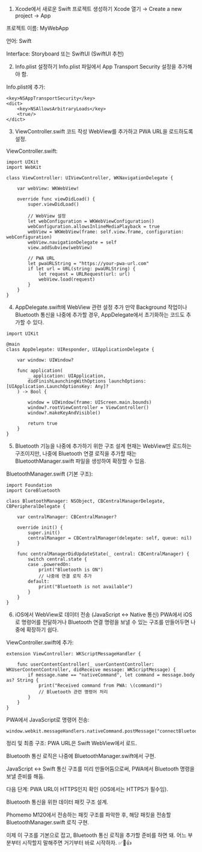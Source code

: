 1. Xcode에서 새로운 Swift 프로젝트 생성하기
Xcode 열기 → Create a new project → App

프로젝트 이름: MyWebApp

언어: Swift

Interface: Storyboard 또는 SwiftUI (SwiftUI 추천)


2. Info.plist 설정하기
Info.plist 파일에서 App Transport Security 설정을 추가해야 함.

Info.plist에 추가:
```
<key>NSAppTransportSecurity</key>
<dict>
    <key>NSAllowsArbitraryLoads</key>
    <true/>
</dict>
```

3. ViewController.swift 코드 작성
WebView를 추가하고 PWA URL을 로드하도록 설정.

ViewController.swift:
```
import UIKit
import WebKit

class ViewController: UIViewController, WKNavigationDelegate {
    
    var webView: WKWebView!

    override func viewDidLoad() {
        super.viewDidLoad()

        // WebView 설정
        let webConfiguration = WKWebViewConfiguration()
        webConfiguration.allowsInlineMediaPlayback = true
        webView = WKWebView(frame: self.view.frame, configuration: webConfiguration)
        webView.navigationDelegate = self
        view.addSubview(webView)

        // PWA URL
        let pwaURLString = "https://your-pwa-url.com"
        if let url = URL(string: pwaURLString) {
            let request = URLRequest(url: url)
            webView.load(request)
        }
    }
}
```

4. AppDelegate.swift에 WebView 관련 설정 추가
만약 Background 작업이나 Bluetooth 통신을 나중에 추가할 경우,
AppDelegate에서 초기화하는 코드도 추가할 수 있다.

```
import UIKit

@main
class AppDelegate: UIResponder, UIApplicationDelegate {

    var window: UIWindow?

    func application(
        _ application: UIApplication,
        didFinishLaunchingWithOptions launchOptions: [UIApplication.LaunchOptionsKey: Any]?
    ) -> Bool {

        window = UIWindow(frame: UIScreen.main.bounds)
        window?.rootViewController = ViewController()
        window?.makeKeyAndVisible()

        return true
    }
}
```
5. Bluetooth 기능을 나중에 추가하기 위한 구조 설계
현재는 WebView만 로드하는 구조이지만,
나중에 Bluetooth 연결 로직을 추가할 때는 BluetoothManager.swift 파일을 생성하여 확장할 수 있음.

BluetoothManager.swift (기본 구조):
```
import Foundation
import CoreBluetooth

class BluetoothManager: NSObject, CBCentralManagerDelegate, CBPeripheralDelegate {

    var centralManager: CBCentralManager?

    override init() {
        super.init()
        centralManager = CBCentralManager(delegate: self, queue: nil)
    }

    func centralManagerDidUpdateState(_ central: CBCentralManager) {
        switch central.state {
        case .poweredOn:
            print("Bluetooth is ON")
            // 나중에 연결 로직 추가
        default:
            print("Bluetooth is not available")
        }
    }
}
```

6. iOS에서 WebView로 데이터 전송 (JavaScript ↔ Native 통신)
PWA에서 iOS로 명령어를 전달하거나 Bluetooth 연결 명령을 보낼 수 있는 구조를 만들어두면 나중에 확장하기 쉽다.

ViewController.swift에 추가:
```
extension ViewController: WKScriptMessageHandler {
    
    func userContentController(_ userContentController: WKUserContentController, didReceive message: WKScriptMessage) {
        if message.name == "nativeCommand", let command = message.body as? String {
            print("Received command from PWA: \(command)")
            // Bluetooth 관련 명령어 처리
        }
    }
}
```

PWA에서 JavaScript로 명령어 전송:
```
window.webkit.messageHandlers.nativeCommand.postMessage("connectBluetooth");
```

 정리 및 최종 구조:
PWA URL은 Swift WebView에서 로드.

Bluetooth 통신 로직은 나중에 BluetoothManager.swift에서 구현.

JavaScript ↔ Swift 통신 구조를 미리 만들어둠으로써, PWA에서 Bluetooth 명령을 보낼 준비를 해둠.

다음 단계:
PWA URL이 HTTPS인지 확인 (iOS에서는 HTTPS가 필수임).

Bluetooth 통신을 위한 데이터 패킷 구조 설계.

Phomemo M120에서 전송하는 패킷 구조를 파악한 후, 해당 패킷을 전송할 BluetoothManager.swift 로직 구현.

이제 이 구조를 기본으로 잡고, Bluetooth 통신 로직을 추가할 준비를 하면 돼.
어느 부분부터 시작할지 말해주면 거기부터 바로 시작하자. ✅🙂👍
